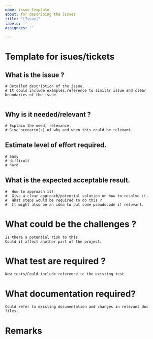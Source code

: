 ```yaml
---
name: issue template
about: for describing the issues
title: "[Issue]"
labels: ''
assignees: ''

---
```


# Template for isues/tickets
##  What is the issue ?


```
# Detailed description of the issue. 
# It could include examples,reference to similar issue and clear boundaries of the issue.


```

## Why is it needed/relevant ?
```
# Explain the need, relevance.
# Give scenario(s) of why and when this could be relevant. 

```
## Estimate level of effort required.

```
# easy
# difficult
# hard

```

## What is the expected acceptable result.

```
#  How to approach it?
#  Give a clear approach/potential solution on how to resolve it.
#  What steps would be required to do this ?
#  It might also be an idea to put some pseudocode if relevant.

```

# What could be the challenges ? 

```
Is there a potential risk to this. 
Could it affect another part of the project. 
```

# What test are required ?

`New tests/Could include reference to the existing test`

# What documentation required?

`Could refer to existing documentation and changes in relevant doc files.`

# Remarks
